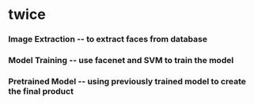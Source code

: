 # twice
### Image Extraction -- to extract faces from database
### Model Training -- use facenet and SVM to train the model
### Pretrained Model -- using previously trained model to create the final product
